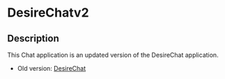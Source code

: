 # DesireChatv2

## Description
This Chat application is an updated version of the DesireChat application.

- Old version: [DesireChat](https://github.com/milinbhakta/DesireChat)